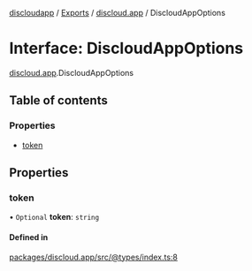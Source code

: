 [discloudapp](../README.md) / [Exports](../modules.md) / [discloud.app](../modules/discloud_app.md) / DiscloudAppOptions

# Interface: DiscloudAppOptions

[discloud.app](../modules/discloud_app.md).DiscloudAppOptions

## Table of contents

### Properties

- [token](discloud_app.DiscloudAppOptions.md#token)

## Properties

### token

• `Optional` **token**: `string`

#### Defined in

[packages/discloud.app/src/@types/index.ts:8](https://github.com/discloud/discloud.app/blob/86003e6/packages/discloud.app/src/@types/index.ts#L8)
